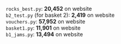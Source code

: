 `rocks_best.py`: **20,452** on website\
`b2_test.py` (for basket 2): **2,419** on website\
`vouchers.py`: **57,952** on website\
`basket1.py`: **11,901** on website\
`b1_jams.py`: **13,494** on website
